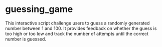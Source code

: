 # guessing_game
This interactive script challenge users to guess a randomly generated number between 1 and 100. It provides feedback on whether the guess is too high or too low and track the number of attempts until the correct number is guessed.
